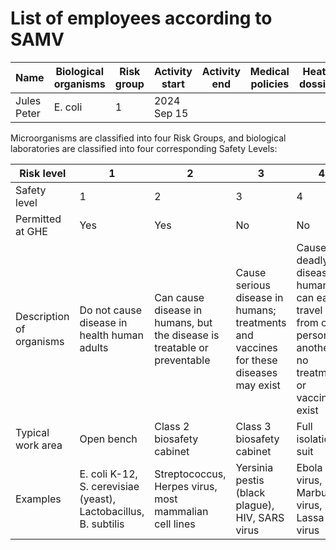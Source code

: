 # List of employees according to SAMV

| Name        | Biological organisms | Risk group | Activity start | Activity end | Medical policies | Heath dossier |
| ----------- | -------------------- | ---------- | -------------- | ------------ | ---------------- | ------------- |
| Jules Peter | E. coli              | 1          | 2024 Sep 15    |              |                  |               |


Microorganisms are classified into four Risk Groups, and biological laboratories are classified into four corresponding Safety Levels:

| Risk level               | 1          | 2                         | 3                         | 4                   |
| ------------------------ | ---------- | ------------------------- | ------------------------- | ------------------- |
| Safety level             | 1          | 2                         | 3                         | 4                   |
| Permitted at GHE         | Yes        | Yes                       | No                        | No                  |
| Description of organisms | Do not cause disease in health human adults | Can cause disease in humans, but the disease is treatable or preventable | Cause serious disease in humans; treatments and vaccines for these diseases may exist | Cause deadly disease in humans, can easily travel from one person to another; no treatments or vaccines exist |
| Typical work area        | Open bench | Class 2 biosafety cabinet | Class 3 biosafety cabinet | Full isolation suit |
| Examples                 | E. coli K-12, S. cerevisiae (yeast), Lactobacillus, B. subtilis | Streptococcus, Herpes virus, most mammalian cell lines | Yersinia pestis (black plague), HIV, SARS virus | Ebola virus, Marburg virus, Lassa virus |